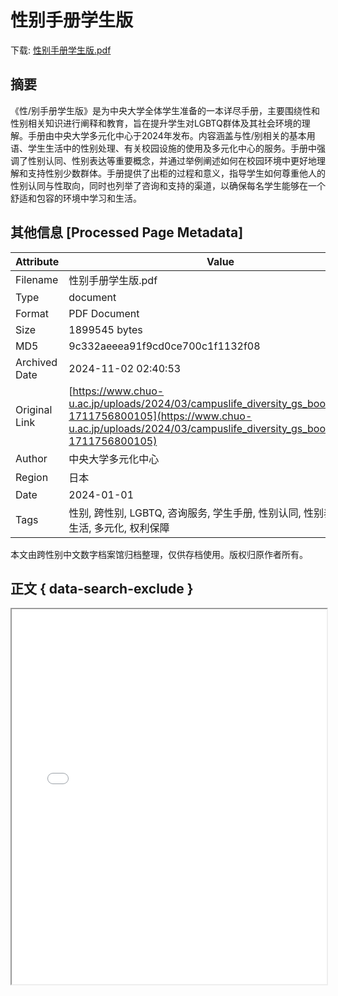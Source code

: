 # 性别手册学生版

<!-- tcd_download_link -->
下载: <a href="性别手册学生版.pdf" download>性别手册学生版.pdf</a>
<!-- tcd_download_link_end -->

## 摘要

<!-- tcd_abstract -->
《性/别手册学生版》是为中央大学全体学生准备的一本详尽手册，主要围绕性和性别相关知识进行阐释和教育，旨在提升学生对LGBTQ群体及其社会环境的理解。手册由中央大学多元化中心于2024年发布。内容涵盖与性/别相关的基本用语、学生生活中的性别处理、有关校园设施的使用及多元化中心的服务。手册中强调了性别认同、性别表达等重要概念，并通过举例阐述如何在校园环境中更好地理解和支持性别少数群体。手册提供了出柜的过程和意义，指导学生如何尊重他人的性别认同与性取向，同时也列举了咨询和支持的渠道，以确保每名学生能够在一个舒适和包容的环境中学习和生活。

<!-- tcd_abstract_end -->

## 其他信息 [Processed Page Metadata]

| Attribute       | Value                                  |
|-----------------|----------------------------------------|
| Filename        | 性别手册学生版.pdf                             |
| Type            | document                                 |
| Format          | PDF Document                               |
| Size            | 1899545 bytes                           |
| MD5             | 9c332aeeea91f9cd0ce700c1f1132f08                                  |
| Archived Date   | 2024-11-02 02:40:53                             |
| Original Link   | [https://www.chuo-u.ac.jp/uploads/2024/03/campuslife_diversity_gs_book_06.pdf?1711756800105](https://www.chuo-u.ac.jp/uploads/2024/03/campuslife_diversity_gs_book_06.pdf?1711756800105)                         |
| Author          | 中央大学多元化中心                               |
| Region          | 日本                               |
| Date            | 2024-01-01                                 |
| Tags            | 性别, 跨性别, LGBTQ, 咨询服务, 学生手册, 性别认同, 性别表达, 校园生活, 多元化, 权利保障                                 |

本文由跨性别中文数字档案馆归档整理，仅供存档使用。版权归原作者所有。


## 正文 { data-search-exclude }

<!-- tcd_main_text -->
<iframe src="../性别手册学生版.pdf" width="100%" height="600px">
    <p>无法显示PDF，请下载查看。</p>
</iframe>
<!-- tcd_main_text_end -->

